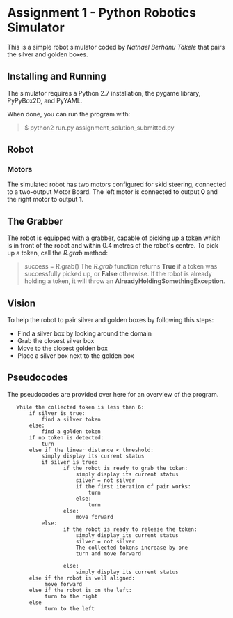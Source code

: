 Assignment 1 - Python Robotics Simulator
==========================================
This is a simple robot simulator coded by *Natnael Berhanu Takele* that pairs the silver and golden boxes.

Installing and Running
------------------------
The simulator requires a Python 2.7 installation, the pygame library, PyPyBox2D, and PyYAML.

When done, you can run the program with:
>$ python2 run.py assignment_solution_submitted.py

Robot 
------------
### Motors
The simulated robot has two motors configured for skid steering, connected to a two-output Motor Board. The left motor is connected to output **0** and the right motor to output **1**.

## The Grabber
The robot is equipped with a grabber, capable of picking up a token which is in front of the robot and within 0.4 metres of the robot's centre. To pick up a token, call the *R.grab* method:
>success = R.grab()
The *R.grab* function returns **True** if a token was successfully picked up, or **False** otherwise. If the robot is already holding a token, it will throw an **AlreadyHoldingSomethingException**.

## Vision
To help the robot to pair silver and golden boxes by following this steps:  
* Find a silver box by looking around the domain
* Grab the closest silver box
* Move to the closest golden box
* Place a silver box next to the golden box

Pseudocodes
-----------------
The pseudocodes are provided over here for an overview of the program.

       While the collected token is less than 6:
           if silver is true:
               find a silver token
           else:
               find a golden token
           if no token is detected:
               turn 
           else if the linear distance < threshold:
               simply display its current status
               if silver is true:
                      if the robot is ready to grab the token:
                          simply display its current status
                          silver = not silver
                          if the first iteration of pair works:
                              turn
                          else:
                              turn
                      else:
                          move forward 
               else:
                      if the robot is ready to release the token:
                          simply display its current status
                          silver = not silver
                          The collected tokens increase by one
                          turn and move forward

                      else:
                          simply display its current status 
           else if the robot is well aligned:
                move forward
           else if the robot is on the left:
                turn to the right
           else
                turn to the left
    
               
          
